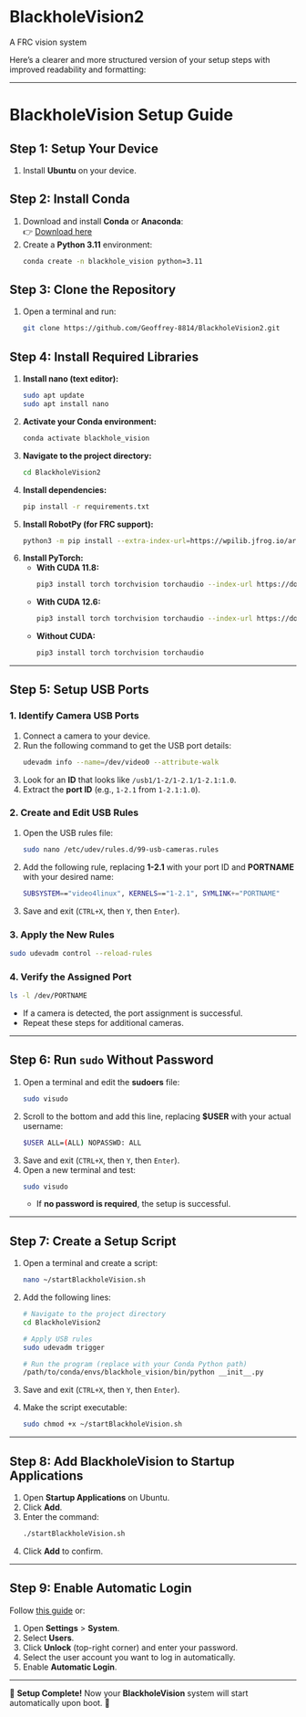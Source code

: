 # BlackholeVision2
A FRC vision system


Here’s a clearer and more structured version of your setup steps with improved readability and formatting:  

---

# **BlackholeVision Setup Guide**  

## **Step 1: Setup Your Device**  
1. Install **Ubuntu** on your device.  

## **Step 2: Install Conda**  
1. Download and install **Conda** or **Anaconda**:  
   👉 [Download here](https://www.anaconda.com/download)  
2. Create a **Python 3.11** environment:  
   ```bash
   conda create -n blackhole_vision python=3.11
   ```  

## **Step 3: Clone the Repository**  
1. Open a terminal and run:  
   ```bash
   git clone https://github.com/Geoffrey-8814/BlackholeVision2.git
   ```  

## **Step 4: Install Required Libraries**  

1. **Install nano (text editor):**  
   ```bash
   sudo apt update
   sudo apt install nano
   ```  
2. **Activate your Conda environment:**  
   ```bash
   conda activate blackhole_vision
   ```  
3. **Navigate to the project directory:**  
   ```bash
   cd BlackholeVision2
   ```  
4. **Install dependencies:**  
   ```bash
   pip install -r requirements.txt
   ```  
5. **Install RobotPy (for FRC support):**  
   ```bash
   python3 -m pip install --extra-index-url=https://wpilib.jfrog.io/artifactory/api/pypi/wpilib-python-release-2025/simple robotpy
   ```  
6. **Install PyTorch:**  
   - **With CUDA 11.8:**  
     ```bash
     pip3 install torch torchvision torchaudio --index-url https://download.pytorch.org/whl/cu118
     ```  
   - **With CUDA 12.6:**  
     ```bash
     pip3 install torch torchvision torchaudio --index-url https://download.pytorch.org/whl/cu126
     ```  
   - **Without CUDA:**  
     ```bash
     pip3 install torch torchvision torchaudio
     ```  

---

## **Step 5: Setup USB Ports**  

### **1. Identify Camera USB Ports**  
1. Connect a camera to your device.  
2. Run the following command to get the USB port details:  
   ```bash
   udevadm info --name=/dev/video0 --attribute-walk
   ```  
3. Look for an **ID** that looks like `/usb1/1-2/1-2.1/1-2.1:1.0`.  
4. Extract the **port ID** (e.g., `1-2.1` from `1-2.1:1.0`).  

### **2. Create and Edit USB Rules**  
1. Open the USB rules file:  
   ```bash
   sudo nano /etc/udev/rules.d/99-usb-cameras.rules
   ```  
2. Add the following rule, replacing **1-2.1** with your port ID and **PORTNAME** with your desired name:  
   ```bash
   SUBSYSTEM=="video4linux", KERNELS=="1-2.1", SYMLINK+="PORTNAME"
   ```  
3. Save and exit (`CTRL+X`, then `Y`, then `Enter`).  

### **3. Apply the New Rules**  
```bash
sudo udevadm control --reload-rules
```  

### **4. Verify the Assigned Port**  
```bash
ls -l /dev/PORTNAME
```  
- If a camera is detected, the port assignment is successful.  
- Repeat these steps for additional cameras.  

---

## **Step 6: Run `sudo` Without Password**  

1. Open a terminal and edit the **sudoers** file:  
   ```bash
   sudo visudo
   ```  
2. Scroll to the bottom and add this line, replacing **$USER** with your actual username:  
   ```bash
   $USER ALL=(ALL) NOPASSWD: ALL
   ```  
3. Save and exit (`CTRL+X`, then `Y`, then `Enter`).  
4. Open a new terminal and test:  
   ```bash
   sudo visudo
   ```  
   - If **no password is required**, the setup is successful.  

---

## **Step 7: Create a Setup Script**  

1. Open a terminal and create a script:  
   ```bash
   nano ~/startBlackholeVision.sh
   ```  
2. Add the following lines:  
   ```bash
   # Navigate to the project directory
   cd BlackholeVision2
   
   # Apply USB rules
   sudo udevadm trigger

   # Run the program (replace with your Conda Python path)
   /path/to/conda/envs/blackhole_vision/bin/python __init__.py
   ```  
3. Save and exit (`CTRL+X`, then `Y`, then `Enter`).  

4. Make the script executable:  
   ```bash
   sudo chmod +x ~/startBlackholeVision.sh
   ```  

---

## **Step 8: Add BlackholeVision to Startup Applications**  

1. Open **Startup Applications** on Ubuntu.  
2. Click **Add**.  
3. Enter the command:  
   ```bash
   ./startBlackholeVision.sh
   ```  
4. Click **Add** to confirm.  

---

## **Step 9: Enable Automatic Login**  

Follow [this guide](https://help.ubuntu.com/stable/ubuntu-help/user-autologin.html.en) or:  

1. Open **Settings** > **System**.  
2. Select **Users**.  
3. Click **Unlock** (top-right corner) and enter your password.  
4. Select the user account you want to log in automatically.  
5. Enable **Automatic Login**.  

---

🚀 **Setup Complete!** Now your **BlackholeVision** system will start automatically upon boot. 🚀